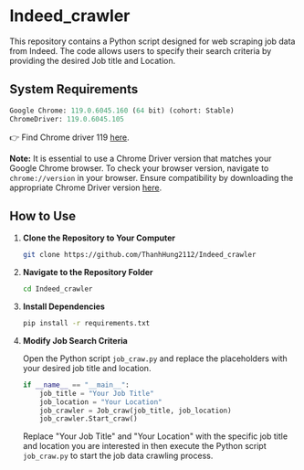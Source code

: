 # Indeed_crawler

This repository contains a Python script designed for web scraping job data from Indeed. The code allows users to specify their search criteria by providing the desired Job title and Location.

## System Requirements
    
```python
Google Chrome: 119.0.6045.160 (64 bit) (cohort: Stable)
ChromeDriver: 119.0.6045.105 
```

👉 Find Chrome driver 119 [here](https://googlechromelabs.github.io/chrome-for-testing/).

**Note:** It is essential to use a Chrome Driver version that matches your Google Chrome browser. To check your browser version, navigate to `chrome://version` in your browser. Ensure compatibility by downloading the appropriate Chrome Driver version [here](https://chromedriver.chromium.org/downloads).

## How to Use

1. **Clone the Repository to Your Computer**
    ```bash
    git clone https://github.com/ThanhHung2112/Indeed_crawler
    ```

2. **Navigate to the Repository Folder**
    ```bash
    cd Indeed_crawler
    ```

3. **Install Dependencies**
    ```bash
    pip install -r requirements.txt
    ```

4. **Modify Job Search Criteria**
   
   Open the Python script `job_craw.py` and replace the placeholders with your desired job title and location.
    ```python
    if __name__ == "__main__":
        job_title = "Your Job Title"
        job_location = "Your Location"
        job_crawler = Job_craw(job_title, job_location) 
        job_crawler.Start_craw()
    ```
    Replace "Your Job Title" and "Your Location" with the specific job title and location you are interested in then execute the Python script `job_craw.py` to start the job data crawling process.

   
   
